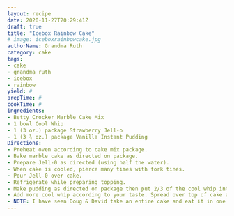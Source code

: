 ```yaml
--- 
layout: recipe 
date: 2020-11-27T20:29:41Z 
draft: true 
title: "Icebox Rainbow Cake" 
# image: iceboxrainbowcake.jpg 
authorName: Grandma Ruth 
category: cake 
tags: 
- cake 
- grandma ruth 
- icebox 
- rainbow 
yield: # 
prepTime: # 
cookTime: # 
ingredients: 
- Betty Crocker Marble Cake Mix 
- 1 bowl Cool Whip 
- 1 (3 oz.) package Strawberry Jell-o 
- 1 (3 ¾ oz.) package Vanilla Instant Pudding 
Directions: 
- Preheat oven according to cake mix package. 
- Bake marble cake as directed on package. 
- Prepare Jell-0 as directed (using half the water). 
- When cake is cooled, pierce many times with fork tines. 
- Pour Jell-0 over cake. 
- Refrigerate while preparing topping. 
- Make pudding as directed on package then put 2/3 of the cool whip into pudding, and blend. 
- Add more cool whip according to your taste. Spread over top of cake and refrigerate until ready to serve. 
- NOTE: I have seen Doug & David take an entire cake and eat it in one· setting! JUST THE 2 OF THEM!!! 
---
```

